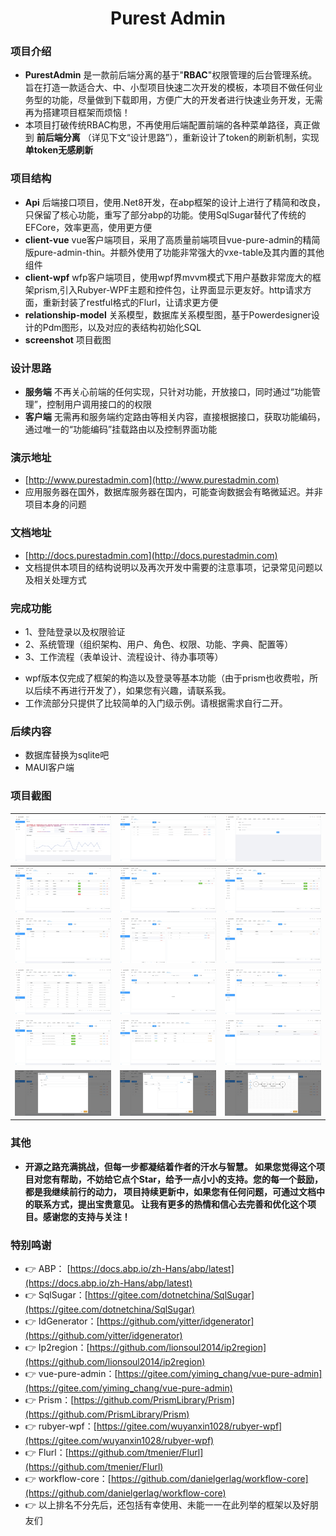 # <div align="center">Purest Admin</div>

### 项目介绍

* **PurestAdmin** 是一款前后端分离的基于"**RBAC**"权限管理的后台管理系统。旨在打造一款适合大、中、小型项目快速二次开发的模板，本项目不做任何业务型的功能，尽量做到下载即用，方便广大的开发者进行快速业务开发，无需再为搭建项目框架而烦恼！
* 本项目打破传统RBAC构思，不再使用后端配置前端的各种菜单路径，真正做到 **前后端分离** （详见下文“设计思路”），重新设计了token的刷新机制，实现 **单token无感刷新**

### 项目结构

*  **Api** 后端接口项目，使用.Net8开发，在abp框架的设计上进行了精简和改良，只保留了核心功能，重写了部分abp的功能。使用SqlSugar替代了传统的EFCore，效率更高，使用更方便
*  **client-vue** vue客户端项目，采用了高质量前端项目vue-pure-admin的精简版pure-admin-thin。并额外使用了功能非常强大的vxe-table及其内置的其他组件
*  **client-wpf** wfp客户端项目，使用wpf界mvvm模式下用户基数非常庞大的框架prism,引入Rubyer-WPF主题和控件包，让界面显示更友好。http请求方面，重新封装了restful格式的Flurl，让请求更方便
*  **relationship-model** 关系模型，数据库关系模型图，基于Powerdesigner设计的Pdm图形，以及对应的表结构初始化SQL
*  **screenshot** 项目截图

### 设计思路

*  **服务端** 不再关心前端的任何实现，只针对功能，开放接口，同时通过“功能管理”，控制用户调用接口的的权限
*  **客户端** 无需再和服务端约定路由等相关内容，直接根据接口，获取功能编码，通过唯一的“功能编码”挂载路由以及控制界面功能

### 演示地址

- [http://www.purestadmin.com](http://www.purestadmin.com)
- 应用服务器在国外，数据库服务器在国内，可能查询数据会有略微延迟。并非项目本身的问题

### 文档地址

- [http://docs.purestadmin.com](http://docs.purestadmin.com)
- 文档提供本项目的结构说明以及再次开发中需要的注意事项，记录常见问题以及相关处理方式

### 完成功能

- 1、登陆登录以及权限验证
- 2、系统管理（组织架构、用户、角色、权限、功能、字典、配置等）
- 3、工作流程（表单设计、流程设计、待办事项等）

* wpf版本仅完成了框架的构造以及登录等基本功能（由于prism也收费啦，所以后续不再进行开发了），如果您有兴趣，请联系我。
* 工作流部分只提供了比较简单的入门级示例。请根据需求自行二开。

### 后续内容

- 数据库替换为sqlite吧
- MAUI客户端


### 项目截图

| ![系统首页](screenshot/welcome.png)|![在线用户](screenshot/onlineuserlist.png) |![个人信息](screenshot/userinfo.png)|
|---|---|---|
| ![用户管理](screenshot/userlist.png) | ![角色管理](screenshot/rolelist.png)  | ![功能管理](screenshot/functionlist.png) |
| ![组织机构](screenshot/organizationlist.png) | ![字典管理](screenshot/dictionarylist.png) |![配置管理](screenshot/systemconfiglist.png) |
| ![请求日志](screenshot/requestloglist.png) | ![通知公告](screenshot/noticelist.png) |![系统文件](screenshot/profilesystemlist.png) |
| ![流程模版](screenshot/workflowdefinelist.png) | ![我的流程](screenshot/myinstancelist.png) |![待办事项](screenshot/waitinglist.png) |
| ![步骤1](screenshot/definestep1.png) | ![步骤2](screenshot/definestep2.png) |![步骤3](screenshot/definestep3.png) |


### 其他

* **开源之路充满挑战，但每一步都凝结着作者的汗水与智慧。 如果您觉得这个项目对您有帮助，不妨给它点个Star，给予一点小小的支持。您的每一个鼓励，都是我继续前行的动力， 项目持续更新中，如果您有任何问题，可通过文档中的联系方式，提出宝贵意见。 让我有更多的热情和信心去完善和优化这个项目。感谢您的支持与关注！** 

### 特别鸣谢
- 👉 ABP：  [https://docs.abp.io/zh-Hans/abp/latest](https://docs.abp.io/zh-Hans/abp/latest)
- 👉 SqlSugar：[https://gitee.com/dotnetchina/SqlSugar](https://gitee.com/dotnetchina/SqlSugar)
- 👉 IdGenerator：[https://github.com/yitter/idgenerator](https://github.com/yitter/idgenerator)
- 👉 Ip2region：[https://github.com/lionsoul2014/ip2region](https://github.com/lionsoul2014/ip2region)
- 👉 vue-pure-admin：[https://gitee.com/yiming_chang/vue-pure-admin](https://gitee.com/yiming_chang/vue-pure-admin)
- 👉 Prism：[https://github.com/PrismLibrary/Prism](https://github.com/PrismLibrary/Prism)
- 👉 rubyer-wpf：[https://gitee.com/wuyanxin1028/rubyer-wpf](https://gitee.com/wuyanxin1028/rubyer-wpf)
- 👉 Flurl：[https://github.com/tmenier/Flurl](https://github.com/tmenier/Flurl)
- 👉 workflow-core：[https://github.com/danielgerlag/workflow-core](https://github.com/danielgerlag/workflow-core)
- 👉 以上排名不分先后，还包括有幸使用、未能一一在此列举的框架以及好朋友们
